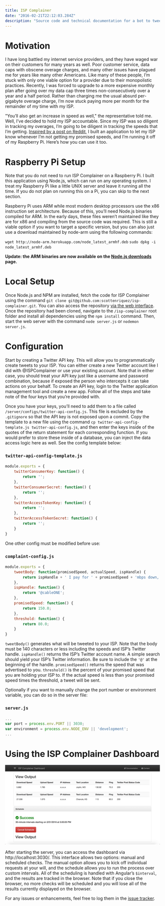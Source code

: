 ```yaml
---
title: ISP Complainer 
date: "2016-02-21T22:12:03.284Z"
description: "Source code and technical documentation for a bot to tweet at my ISP whenever my promised speeds aren't met."
---
```


# Motivation
I have long battled my internet service providers, and they have waged war on their customers for many years as well. Poor customer service, data caps with obscene overage charges, and many other issues have plagued me for years like many other Americans. Like many of these people, I’m stuck with only one viable option for a provider due to their monopolistic practices. Recently, I was forced to upgrade to a more expensive monthly plan after going over my data cap three times non-consecutively over a year and a half period. Rather than charging me the usual absurd per-gigabyte overage charge, I’m now stuck paying more per month for the remainder of my time with my ISP.

"You’ll also get an increase in speed as well," the representative told me. Well, I’ve decided to hold my ISP accountable. Since my ISP was so diligent in tracking my overages, I’m going to be diligent in tracking the speeds that I’m getting. [Inspired by a post on Reddit](https://github.com/james-atkinson/speedcomplainer), I built an application to let my ISP know whenever I’m not getting my promised speeds, and I’m running it off of my Raspberry Pi. Here’s how you can use it too.

# Raspberry Pi Setup
Note that you do not need to run ISP Complainer on a Raspberry Pi. I built this application using Node.js, which can run on any operating system. I treat my Raspberry Pi like a little UNIX server and leave it running all the time. If you do not plan on running this on a Pi, you can skip to the next section.

Raspberry Pi uses ARM while most modern desktop processors use the x86 instruction set architecture. Because of this, you’ll need Node.js binaries compiled for ARM. In the early days, these files weren’t maintained like they are for x86 and compiling from the source code was required. This is still a viable option if you want to target a specific version, but you can also just use a download maintained by node-arm using the following commands:

`wget http://node-arm.herokuapp.com/node_latest_armhf.deb`
`sudo dpkg -i node_latest_armhf.deb`

**Update: the ARM binaries are now available on the [Node.js downloads](https://nodejs.org/en/download/) page.**

# Local Setup
Once Node.js and NPM are installed, fetch the code for ISP Complainer using the command `git clone git@github.com:scottenriquez/isp-complainer.git`. You can also access the repository [via the web interface](https://github.com/scottenriquez/isp-complainer). Once the repository had been cloned, navigate to the `/isp-complainer` root folder and install all dependencies using the `npm install` command. Then, start the web server with the command `node server.js` or `nodemon server.js`.

# Configuration
Start by creating a Twitter API key. This will allow you to programmatically create tweets to your ISP. You can either create a new Twitter account like I did with @ISPComplainer or use your existing account. Note that in either case, you should treat your API key just like a username and password combination, because if exposed the person who intercepts it can take actions on your behalf. To create an API key, login to the Twitter application management tool and create a new app. Follow all of the steps and take note of the four keys that you’re provided with.

Once you have your keys, you’ll need to add them to a file called `/server/configs/twitter-api-config.js`. This file is excluded by the `.gitignore` so that the API key is not exposed upon a commit. Copy the template to a new file using the command `cp twitter-api-config-template.js twitter-api-config.js`, and then enter the keys inside of the quotes of the return statement for each corresponding function. If you would prefer to store these inside of a database, you can inject the data access logic here as well. See the config template below:

### `twitter-api-config-template.js`
```javascript
module.exports = {
	twitterConsumerKey: function() {
		return '';
	},
	twitterConsumerSecret: function() {
		return '';
	},
	twitterAccessTokenKey: function() {
		return '';
	},
	twitterAccessTokenSecret: function() {
		return '';
	}
}
```

One other config must be modified before use:

### `complaint-config.js`
```javascript
module.exports = {
	tweetBody: function(promisedSpeed, actualSpeed, ispHandle) {
		return ispHandle + ' I pay for ' + promisedSpeed + 'mbps down, but am getting ' + actualSpeed + 'mbps.';
	},
	ispHandle: function() {
		return '@cableONE';
	},
	promisedSpeed: function() {
		return 150.0;
	},
	threshold: function() {
		return 80.0;
	}
}
```

`tweetBody()` generates what will be tweeted to your ISP. Note that the body must be 140 characters or less including the speeds and ISP’s Twitter handle. `ispHandle()` returns the ISP’s Twitter account name. A simple search should yield your ISP’s Twitter information. Be sure to include the `'@'` at the beginning of the handle. `promisedSpeed()` returns the speed that was advertised to you. `threshold()` is the percent of your promised speed that you are holding your ISP to. If the actual speed is less than your promised speed times the threshold, a tweet will be sent.

Optionally if you want to manually change the port number or environment variable, you can do so in the server file:

### `server.js`
```javascript
...
var port = process.env.PORT || 3030;
var environment = process.env.NODE_ENV || 'development';
...
```

# Using the ISP Complainer Dashboard
![ISP Complainer](./isp-complainer-demo.png)

After starting the server, you can access the dashboard via http://localhost:3030/. This interface allows two options: manual and scheduled checks. The manual option allows you to kick off individual requests at your will, and the schedule allows you to run the process over custom intervals. All of the scheduling is handled with Angular’s `$interval`, and the results are tracked in the browser. Note that if you close the browser, no more checks will be scheduled and you will lose all of the results currently displayed on the browser.

For any issues or enhancements, feel free to log them in the [issue tracker](https://github.com/scottenriquez/isp-complainer/issues).